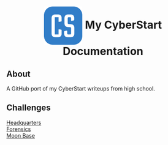 <h1 align="center"> <img align="center" src="assets/CyberStartLogo.png" width="100"> My CyberStart Documentation</h1>

## About
A GitHub port of my CyberStart writeups from high school.

## Challenges
[Headquarters](/challenges/headquarters/headquarters.md)    
[Forensics](/challenges/forensics/forensics.md)   
[Moon Base](/challenges/moon/moon.md)